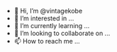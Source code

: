 - 👋 Hi, I’m @vintagekobe
- 👀 I’m interested in ...
- 🌱 I’m currently learning ...
- 💞️ I’m looking to collaborate on ...
- 📫 How to reach me ...

<!---
vintagekobe/vintagekobe is a ✨ special ✨ repository because its `README.md` (this file) appears on your GitHub profile.
You can click the Preview link to take a look at your changes.
--->
